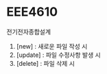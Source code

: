 # EEE4610
전기전자종합설계

<commit comment>
  
1. [new] : 새로운 파일 작성 시
2. [update] : 파일 수정사항 발생 시
3. [delete] : 파일 삭제 시
